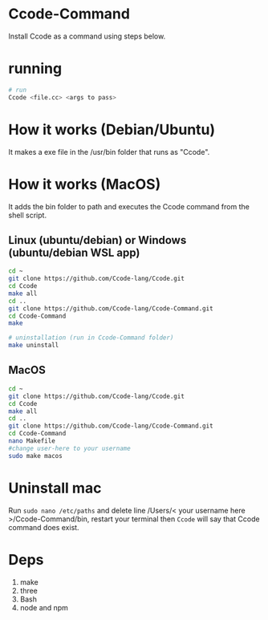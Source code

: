 # Ccode-Command
Install Ccode as a command using steps below.
# running
```bash
# run
Ccode <file.cc> <args to pass>
```
# How it works (Debian/Ubuntu)
It makes a exe file in the /usr/bin folder that runs as "Ccode".
# How it works (MacOS)
It adds the bin folder to path and executes the Ccode command from the shell script.
## Linux (ubuntu/debian) or Windows (ubuntu/debian WSL app)
```bash
cd ~
git clone https://github.com/Ccode-lang/Ccode.git
cd Ccode
make all
cd ..
git clone https://github.com/Ccode-lang/Ccode-Command.git
cd Ccode-Command
make

# uninstallation (run in Ccode-Command folder)
make uninstall


```
## MacOS
```bash
cd ~
git clone https://github.com/Ccode-lang/Ccode.git
cd Ccode
make all
cd ..
git clone https://github.com/Ccode-lang/Ccode-Command.git
cd Ccode-Command
nano Makefile
#change user-here to your username
sudo make macos


```
# Uninstall mac
Run ```sudo nano /etc/paths``` and delete line /Users/< your username here >/Ccode-Command/bin, 
restart your terminal then ```Ccode``` will say that Ccode command does exist.
# Deps
1. make
2. three
3. Bash
4. node and npm
